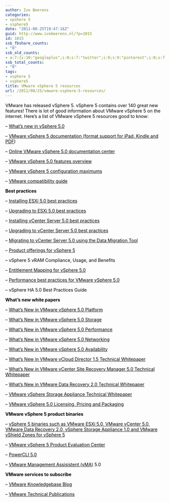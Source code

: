 ```yaml
---
author: Ivo Beerens
categories:
- vpshere 5
- vsphere5
date: "2011-08-25T19:47:16Z"
guid: http://www.ivobeerens.nl/?p=1015
id: 1015
ssb_fbshare_counts:
- "0"
ssb_old_counts:
- a:7:{s:10:"googleplus";i:0;s:7:"twitter";i:0;s:9:"pinterest";i:0;s:7:"fbshare";i:0;s:8:"linkedin";i:0;s:6:"reddit";i:0;s:6:"tumblr";i:0;}
ssb_total_counts:
- "0"
tags:
- vsphere 5
- vsphere5
title: VMware vSphere 5 resources
url: /2011/08/25/vmware-vsphere-5-resources/
---
```


<span style="color: #000000;">VMware has released vSphere 5. vSphere 5 contains over 140 great new features! There is lot of good information about VMware vSphere 5 on the internet. Here’s a list of VMware vSphere 5 resources good to know:</span>

<span style="color: #000000;">– </span>[<span style="color: #000000;">What’s new in vSphere 5.0</span>](http://www.vmware.com/support/vsphere5/doc/vsphere-esx-vcenter-server-50-new-features.html)

<span style="color: #000000;">– </span>[<span style="color: #000000;">VMware vSphere 5 documentation (format support for iPad, Kindle and PDF</span>](https://www.vmware.com/support/pubs/vsphere-esxi-vcenter-server-pubs.html)<span style="color: #000000;">)</span>

<span style="color: #000000;">– </span>[<span style="color: #000000;">Online VMware vSphere 5.0 documentation center</span>](http://pubs.vmware.com/vsphere-50/index.jsp)

<span style="color: #000000;">– </span>[<span style="color: #000000;">VMware vSphere 5.0 features overview</span>](http://blogs.vmware.com/vsphere/2011/08/vsphere-50-features.html)

<span style="color: #000000;">– </span>[<span style="color: #000000;">VMware vSphere 5 configuration maximums</span>](http://www.vmware.com/pdf/vsphere5/r50/vsphere-50-configuration-maximums.pdf)

<span style="color: #000000;">– </span>[<span style="color: #000000;">VMware compatibility guide</span>](http://www.vmware.com/resources/compatibility/search.php)

**<span style="color: #000000;">Best practices</span>**

<span style="color: #000000;">– </span>[<span style="color: #000000;">Installing ESXi 5.0 best practices</span>](http://kb.vmware.com/selfservice/microsites/search.do?language=en_US&cmd=displayKC&externalId=2005099)

<span style="color: #000000;">– </span>[<span style="color: #000000;">Upgrading to ESXi 5.0 best practices</span>](http://kb.vmware.com/selfservice/microsites/search.do?language=en_US&cmd=displayKC&externalId=2005102)

<span style="color: #000000;">– </span>[<span style="color: #000000;">Installing vCenter Server 5.0 best practices</span>](http://kb.vmware.com/selfservice/microsites/search.do?language=en_US&cmd=displayKC&externalId=2003790)

<span style="color: #000000;">– </span>[<span style="color: #000000;">Upgrading to vCenter Server 5.0 best practices</span>](http://kb.vmware.com/selfservice/microsites/search.do?language=en_US&cmd=displayKC&externalId=2003866)

<span style="color: #000000;">– </span>[<span style="color: #000000;">Migrating to vCenter Server 5.0 using the Data Migration Tool</span>](http://kb.vmware.com/selfservice/microsites/search.do?language=en_US&cmd=displayKC&externalId=2005328)

<span style="color: #000000;">– </span>[<span style="color: #000000;">Product offerings for vSphere 5</span>](http://kb.vmware.com/selfservice/microsites/search.do?language=en_US&cmd=displayKC&externalId=2001113)

<span style="color: #000000;">– </span><span style="color: #000000;">vSphere 5 vRAM Compliance, Usage, and Benefits</span>

<span style="color: #000000;">– </span>[<span style="color: #000000;">Entitlement Mapping for vSphere 5.0</span>](http://kb.vmware.com/selfservice/microsites/search.do?language=en_US&cmd=displayKC&externalId=2000327)

<span style="color: #000000;">– </span>[<span style="color: #000000;">Performance best practices for VMware vSphere 5.0</span>](http://www.vmware.com/pdf/Perf_Best_Practices_vSphere5.0.pdf)

<span style="color: #000000;">– </span><span style="color: #000000;">vSphere HA 5.0 Best Practices Guide</span>

**<span style="color: #000000;">What’s new white papers</span>**

<span style="color: #000000;">– </span>[<span style="color: #000000;">What’s New in VMware vSphere 5.0 Platform</span>](http://www.vmware.com/files/pdf/techpaper/Whats-New-VMware-vSphere-50-Platform-Technical-Whitepaper.pdf)

<span style="color: #000000;">– </span>[<span style="color: #000000;">What’s New in VMware vSphere 5.0 Storage</span>](http://www.vmware.com/files/pdf/techpaper/Whats-New-VMware-vSphere-50-Storage-Technical-Whitepaper.pdf)

<span style="color: #000000;">– </span>[<span style="color: #000000;">What’s New in VMware vSphere 5.0 Performance</span>](http://www.vmware.com/files/pdf/techpaper/Whats-New-VMware-vSphere-50-Performance-Technical-Whitepaper.pdf)

<span style="color: #000000;">– </span>[<span style="color: #000000;">What’s New in VMware vSphere 5.0 Networking</span>](http://www.vmware.com/files/pdf/techpaper/Whats-New-VMware-vSphere-50-Networking-Technical-Whitepaper.pdf)

<span style="color: #000000;">– </span>[<span style="color: #000000;">What’s New in VMware vSphere 5.0 Availability</span>](http://www.vmware.com/files/pdf/techpaper/Whats-New-VMware-vSphere-50-Availability-Technical-Whitepaper.pdf)

<span style="color: #000000;">– </span>[<span style="color: #000000;">What’s New in VMware vCloud Director 1.5 Technical Whitepaper</span>](http://www.vmware.com/files/pdf/techpaper/Whats-New-VMware-vCloud-Director-15-Technical-Whitepaper.pdf)

<span style="color: #000000;">– </span>[<span style="color: #000000;">What’s New in VMware vCenter Site Recovery Manager 5.0 Technical Whitepaper</span>](http://www.vmware.com/files/pdf/techpaper/Whats-New-VMware-vCenter-Site-Recovery-Manager-50-Technical-Whitepaper.pdf)

<span style="color: #000000;">– </span>[<span style="color: #000000;">What’s New in VMware Data Recovery 2.0 Technical Whitepaper</span>](http://www.vmware.com/files/pdf/techpaper/Whats-New-VMware-Data-Recovery-20-Technical-Whitepaper.pdf)

<span style="color: #000000;">– </span>[<span style="color: #000000;">VMware vSphere Storage Appliance Technical Whitepaper</span>](http://www.vmware.com/files/pdf/techpaper/VMware-vSphere-Storage-Appliance-Technical-Whitepaper.pdf)

<span style="color: #000000;">– </span>[<span style="color: #000000;">VMware vSphere 5.0 Licensing, Pricing and Packaging</span>](http://www.vmware.com/files/pdf/vsphere_pricing.pdf)

**<span style="color: #000000;">VMware vSphere 5 product binaries</span>**

<span style="color: #000000;">– </span>[<span style="color: #000000;">vSphere 5 binaries such as VMware ESXi 5.0, VMware vCenter 5.0, VMware Data Recovery 2.0, vSphere Storage Appliance 1.0 and VMware vShield Zones for vSphere 5</span>](http://downloads.vmware.com/d/info/datacenter_cloud_infrastructure/vmware_vsphere/5_0)<span style="color: #000000;"> </span>

<span style="color: #000000;">– </span>[<span style="color: #000000;">VMware vSphere 5 Product Evaluation Center</span>](https://www.vmware.com/tryvmware/index.php)

<span style="color: #000000;">– </span>[<span style="color: #000000;">PowerCLI 5.0</span>](http://communities.vmware.com/community/vmtn/server/vsphere/automationtools/powercli)

<span style="color: #000000;">– </span>[<span style="color: #000000;">VMware Management Assisistent (vMA)</span>](http://www.vmware.com/support/developer/vima/)<span style="color: #000000;"> 5.0 </span>

**<span style="color: #000000;">VMware services to subscribe </span>**

<span style="color: #000000;">– </span>[<span style="color: #000000;">VMware Knowledgebase Blog</span>](http://feeds.feedburner.com/VmwareKnowledgebaseBlog)

<span style="color: #000000;">– </span>[<span style="color: #000000;">VMware Technical Publications</span>](http://www.youtube.com/user/VMwareTechPubs)
